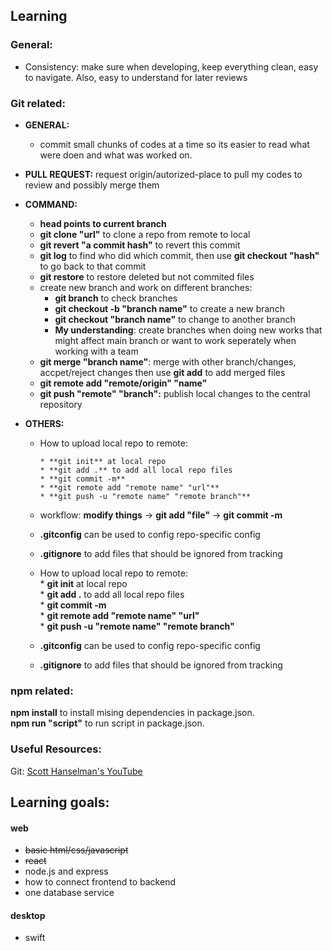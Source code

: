 ## Learning

### General: 
* Consistency: make sure when developing, keep everything clean, easy to navigate. Also, easy to understand for later reviews

### Git related:

* **GENERAL:** 

  * commit small chunks of codes at a time so its easier to read what were doen and what was worked on.
  
* **PULL REQUEST:** request origin/autorized-place to pull my codes to review and possibly merge them

* **COMMAND:**
  * **head points to current branch**
  * **git clone "url"** to clone a repo from remote to local
  * **git revert "a commit hash"** to revert this commit
  * **git log** to find who did which commit, then use **git checkout "hash"** to go back to that commit
  * **git restore** to restore deleted but not commited files
  * create new branch and work on different branches:
    * **git branch** to check branches
    * **git checkout -b "branch name"** to create a new branch
    * **git checkout "branch name"** to change to another branch
    * **My understanding**: create branches when doing new works that might affect main branch or want to work seperately when working with a team
  * **git merge "branch name"**: merge with other branch/changes, accpet/reject changes then use **git add** to add merged files
  * **git remote add "remote/origin" "name"**
  * **git push "remote" "branch":** publish local changes to the central repository

* **OTHERS:** 
  * How to upload local repo to remote:
  
  		* **git init** at local repo
  		* **git add .** to add all local repo files
  		* **git commit -m**
  		* **git remote add "remote name" "url"**
  		* **git push -u "remote name" "remote branch"**
  		
  * workflow: **modify things** -> **git add "file"** -> **git commit -m** 
  * **.gitconfig** can be used to config repo-specific config
  * **.gitignore** to add files that should be ignored from tracking

  * How to upload local repo to remote:  
  		* **git init** at local repo  
  		* **git add .** to add all local repo files  
  		* **git commit -m**  
  		* **git remote add "remote name" "url"**  
  		* **git push -u "remote name" "remote branch"**  
  * **.gitconfig** can be used to config repo-specific config  
  * **.gitignore** to add files that should be ignored from tracking  

### npm related:
**npm install** to install mising dependencies in package.json.  
**npm run "script"** to run script in package.json.  
  
### Useful Resources:
Git:  [Scott Hanselman's YouTube](https://youtu.be/WBg9mlpzEYU)


## Learning goals:

#### web
* ~~basic html/css/javascript~~
* <s>react</s>
* node.js and express
* how to connect frontend to backend
* one database service

#### desktop
* swift


  


